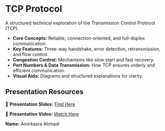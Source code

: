 # **TCP Protocol**  
A structured technical exploration of the Transmission Control Protocol (TCP).  

- **Core Concepts:** Reliable, connection-oriented, and full-duplex communication.  
- **Key Features:** Three-way handshake, error detection, retransmission, and flow control.  
- **Congestion Control:** Mechanisms like slow start and fast recovery.  
- **Port Numbers & Data Transmission:** How TCP ensures orderly and efficient communication.  
- **Visual Aids:** Diagrams and structured explanations for clarity.  

## **Presentation Resources**  
📑 **Presentation Slides:** [Find Here](https://github.com/Sharif-University-ICD/Presentations/blob/main/TCP/Slides/TCP-Amirkasra.pdf)

🎥 **Presentation Video:** [Watch Here](https://www.aparat.com/v/dotv668)  

**Name:** Amirkasra Ahmadi  
